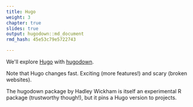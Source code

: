 ```yaml
---
title: Hugo
weight: 3
chapter: true
slides: true
output: hugodown::md_document
rmd_hash: 45e53c79e5722743

---
```


We'll explore [Hugo](https://gohugo.io/documentation/) with [hugodown](https://hugodown.r-lib.org/).

Note that Hugo changes fast. Exciting (more features!) and scary (broken websites).

The hugodown package by Hadley Wickham is itself an experimental R package (trustworthy though!), but it pins a Hugo version to projects.


